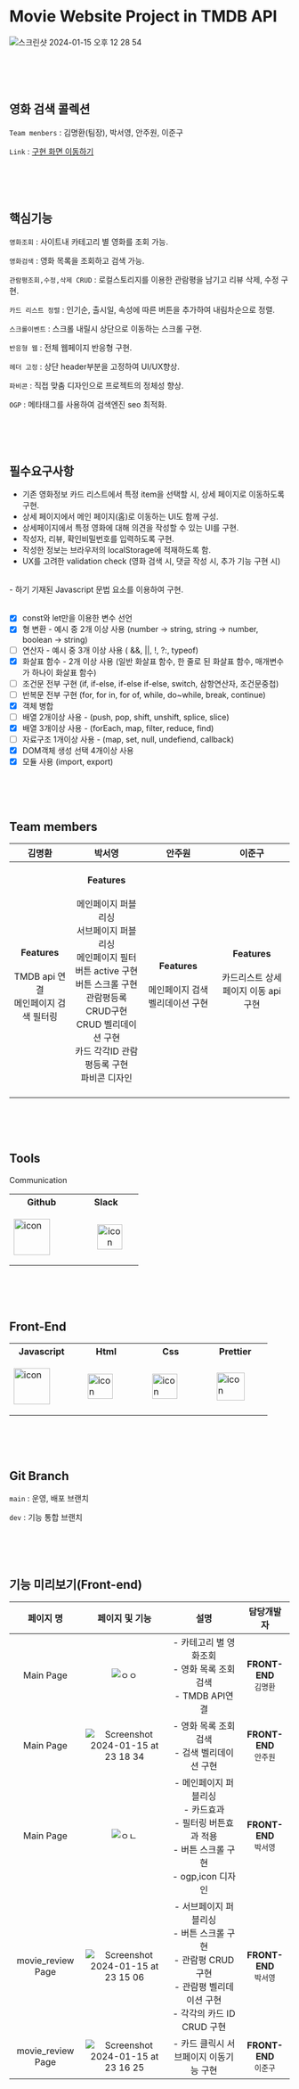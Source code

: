 # Movie Website Project in TMDB API
![스크린샷 2024-01-15 오후 12 28 54](https://github.com/seokachu/movie_project/assets/116704646/2a945135-aa54-4466-8c7e-99dc5d2952bd)

<br>
<br>
<br>

## 영화 검색 콜렉션

`Team menbers` : 김명환(팀장), 박서영, 안주원, 이준구

`Link` : [구현 화면 이동하기](https://seokachu.github.io/movie_project/)

<br>
<br>
<br>

## 핵심기능
`영화조회` : 사이트내 카테고리 별 영화를 조회 가능.

`영화검색` : 영화 목록을 조회하고 검색 가능.

`관람평조회,수정,삭제 CRUD` : 로컬스토리지를 이용한 관람평을 남기고 리뷰 삭제, 수정 구현.

`카드 리스트 정렬` : 인기순, 출시일, 속성에 따른 버튼을 추가하여 내림차순으로 정렬.

`스크롤이벤트` : 스크롤 내릴시 상단으로 이동하는 스크롤 구현.

`반응형 웹` : 전체 웹페이지 반응형 구현.

`헤더 고정` : 상단 header부분을 고정하여 UI/UX향상.

`파비콘` : 직접 맞춤 디자인으로 프로젝트의 정체성 향상.

`OGP` : 메타태그를 사용하여 검색엔진 seo 최적화.

<br>
<br>
<br>

## 필수요구사항
- 기존 영화정보 카드 리스트에서 특정 item을 선택할 시, 상세 페이지로 이동하도록 구현.
- 상세 페이지에서 메인 페이지(홈)로 이동하는 UI도 함께 구성.
- 상세페이지에서 특정 영화에 대해 의견을 작성할 수 있는 UI를 구현.
- 작성자, 리뷰, 확인비밀번호를 입력하도록 구현.
- 작성한 정보는 브라우저의 localStorage에 적재하도록 함.
- UX를 고려한 validation check (영화 검색 시, 댓글 작성 시, 추가 기능 구현 시)
<br>
- 하기 기재된 Javascript 문법 요소를 이용하여 구현.
<br><br>
  
- [x] const와 let만을 이용한 변수 선언
- [x] 형 변환 - 예시 중 2개 이상 사용 (number → string, string → number, boolean → string)
- [ ] 연산자 - 예시 중 3개 이상 사용 ( &&, ||, !, ?:, typeof)
- [x] 화살표 함수 - 2개 이상 사용 (일반 화살표 함수, 한 줄로 된 화살표 함수, 매개변수가 하나이 화살표 함수)
- [ ] 조건문 전부 구현 (if, if-else, if-else if-else, switch, 삼항연산자, 조건문중첩)
- [ ] 반복문 전부 구현 (for, for in, for of, while, do~while, break, continue)
- [x] 객체 병합
- [ ] 배열 2개이상 사용 - (push, pop, shift, unshift, splice, slice)
- [x] 배열 3개이상 사용 - (forEach, map, filter, reduce, find)
- [ ] 자료구조 1개이상 사용 - (map, set, null, undefiend, callback)
- [x] DOM객체 생성 선택 4개이상 사용
- [x] 모듈 사용 (import, export)

<br>
<br>
<br>

## Team members
|김명환|박서영|안주원|이준구|
|:----:|:----:|:----:|:----:|
|<br>**Features**<br><br>TMDB api 연결<br>메인페이지 검색 필터링<br>|<br>**Features**<br><br>메인페이지 퍼블리싱<br>서브페이지 퍼블리싱<br>메인페이지 필터 버튼 active 구현<br>버튼 스크롤 구현<br>관람평등록 CRUD구현<br>CRUD 벨리데이션 구현<br>카드 각각ID 관람평등록 구현<br>파비콘 디자인<br>&nbsp;|<br>**Features**<br><br>메인페이지 검색 벨리데이션 구현|**Features**<br><br>카드리스트 상세페이지 이동 api 구현|

<br>
<br>
<br>

## Tools
Communication

<table>
  <tr>
    <th>Github</th>
    <th>Slack</th>
  </tr>
  <tr>
    <td width="100" height="100">
      <div style="display: flex; align-items: center;">
        <img src="https://techstack-generator.vercel.app/github-icon.svg" alt="icon" width="65" height="65" />
      </div>     
    </td>
    <td width="100" height="100">
      <div style="display: flex; align-items:center; justify-content:center;">
         &nbsp;&nbsp;&nbsp;<img src="https://github.com/seokachu/movie_project/assets/116704646/7587830d-ead0-4adb-aa60-984df1b326a5" alt="icon" width="45" height="45" style="text-align:center" />
      </div>
    </td>
  </tr>
</table>

<br>
<br>
<br>


## Front-End

<table>
  <tr>
    <th>Javascript</th>
    <th>Html</th>
    <th>Css</th>
    <th>Prettier</th>
  </tr>
  <tr>
    <td width="100" height="100">
      <div style="display: flex; align-items: center;">
        <img src="https://techstack-generator.vercel.app/js-icon.svg" alt="icon" width="65" height="65" />
      </div>
    </td>
    <td width="100" height="100">
     <div style="display: flex; align-items: center;">
       &nbsp;&nbsp;&nbsp;&nbsp;<img src="https://github.com/seokachu/movie_project/assets/116704646/3e777f5c-9b92-4b3a-8469-48d615136f46" alt="icon" width="45" height="45"/>
      </div>
    </td>
    <td width="100" height="100">
      <div style="display: flex; align-items: center;">
        &nbsp;&nbsp;&nbsp;&nbsp;<img src="https://github.com/seokachu/movie_project/assets/116704646/6a4ae0ea-a684-45c3-98ca-68ab91d5d381" alt="icon" width="45" height="45"/>
      </div>
    </td>
    <td width="100" height="100">
      <div style="display: flex; align-items: center;">
        &nbsp;&nbsp;&nbsp;&nbsp;<img src="https://techstack-generator.vercel.app/prettier-icon.svg" alt="icon" width="50" height="50" />
      </div>
    </td>
  </tr>
</table>

<br>
<br>
<br>

## Git Branch
`main` : 운영, 배포 브랜치

`dev` : 기능 통합 브랜치

<br>
<br>
<br>

## 기능 미리보기(Front-end)
|페이지 명|페이지 및 기능|설명|담당개발자|
|:----:|:----:|:----:|:----:|
|Main Page|![ㅇㅇ](https://github.com/seokachu/movie_project/assets/116704646/7042850e-4163-436f-9505-0a5d359d474b)|- 카테고리 별 영화조회<br>- 영화 목록 조회 검색<br>- TMDB API연결| **FRONT-END**<br> `김명환`|
|Main Page|![Screenshot 2024-01-15 at 23 18 34](https://github.com/seokachu/movie_project/assets/116704646/8d877e10-d87e-48f8-9e58-8d66833a59eb)|- 영화 목록 조회 검색<br>- 검색 벨리데이션 구현| **FRONT-END**<br> `안주원`|
|Main Page|![ㅇㄴ](https://github.com/seokachu/movie_project/assets/116704646/f4bc21a9-9eac-4af2-995d-417ea2934e66)|- 메인페이지 퍼블리싱<br>- 카드효과<br>- 필터링 버튼효과 적용<br>- 버튼 스크롤 구현<br>- ogp,icon 디자인<br>| **FRONT-END**<br> `박서영`|
|movie_review Page|![Screenshot 2024-01-15 at 23 15 06](https://github.com/seokachu/movie_project/assets/116704646/9e761e3e-e309-40ee-b334-e76a1dac167b)|- 서브페이지 퍼블리싱<br> - 버튼 스크롤 구현<br>- 관람평 CRUD구현<br>- 관람평 벨리데이션 구현<br>- 각각의 카드 ID CRUD 구현| **FRONT-END**<br>`박서영`|
|movie_review Page|![Screenshot 2024-01-15 at 23 16 25](https://github.com/seokachu/movie_project/assets/116704646/cc362f00-d02c-42ee-8362-670116d636c5)|- 카드 클릭시 서브페이지 이동기능 구현<br>| **FRONT-END**<br>`이준구`|


































